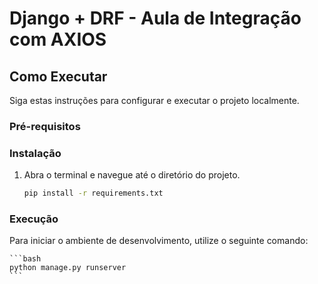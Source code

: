 # Django + DRF - Aula de Integração com AXIOS

## Como Executar

Siga estas instruções para configurar e executar o projeto localmente.

### Pré-requisitos

### Instalação

1. Abra o terminal e navegue até o diretório do projeto.

    ```bash
    pip install -r requirements.txt
    ```

### Execução

Para iniciar o ambiente de desenvolvimento, utilize o seguinte comando:

    ```bash
    python manage.py runserver
    ```
